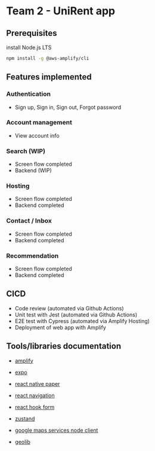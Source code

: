 # Team 2 - UniRent app

## Prerequisites

install Node.js LTS

```bash
npm install -g @aws-amplify/cli
```

## Features implemented

### Authentication

- Sign up, Sign in, Sign out, Forgot password

### Account management

- View account info

### Search (WIP)

- Screen flow completed
- Backend (WIP)

### Hosting

- Screen flow completed
- Backend completed

### Contact / Inbox

- Screen flow completed
- Backend completed

### Recommendation

- Screen flow completed
- Backend completed

## CICD

- Code review (automated via Github Actions)
- Unit test with Jest (automated via Github Actions)
- E2E test with Cypress (automated via Amplify Hosting)
- Deployment of web app with Amplify

## Tools/libraries documentation

- [amplify](https://docs.amplify.aws/start/getting-started/installation/q/integration/react-native/)

- [expo](https://docs.expo.dev/tutorial/introduction/)

- [react native paper](https://callstack.github.io/react-native-paper/)

- [react navigation](https://reactnavigation.org/docs/getting-started)

- [react hook form](https://www.react-hook-form.com/get-started#ReactNative)

- [zustand](https://docs.pmnd.rs/zustand/getting-started/introduction)

- [google maps services node client](https://googlemaps.github.io/google-maps-services-js/)

- [geolib](https://github.com/manuelbieh/geolib)
